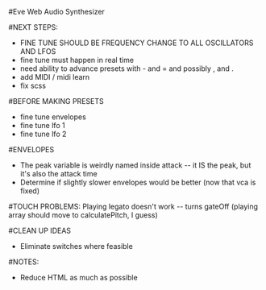 #Eve Web Audio Synthesizer

#NEXT STEPS:
* FINE TUNE SHOULD BE FREQUENCY CHANGE TO ALL OSCILLATORS AND LFOS
* fine tune must happen in real time
* need ability to advance presets with - and = and possibly , and .
* add MIDI / midi learn
* fix scss


#BEFORE MAKING PRESETS
* fine tune envelopes
* fine tune lfo 1
* fine tune lfo 2

#ENVELOPES
* The peak variable is weirdly named inside attack -- it IS the peak, but it's also the attack time
* Determine if slightly slower envelopes would be better (now that vca is fixed)

#TOUCH PROBLEMS:
Playing legato doesn't work -- turns gateOff (playing array should move to calculatePitch, I guess)

#CLEAN UP IDEAS
* Eliminate switches where feasible

#NOTES:
* Reduce HTML as much as possible
